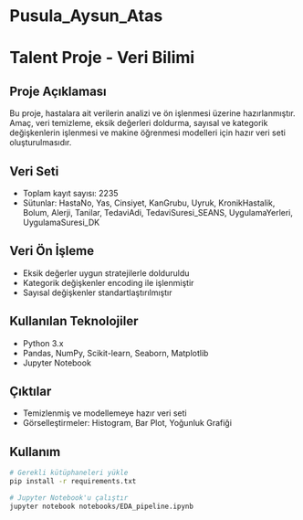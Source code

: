 # Pusula_Aysun_Atas
# Talent Proje - Veri Bilimi

## Proje Açıklaması
Bu proje, hastalara ait verilerin analizi ve ön işlenmesi üzerine hazırlanmıştır. 
Amaç, veri temizleme, eksik değerleri doldurma, sayısal ve kategorik değişkenlerin işlenmesi
ve makine öğrenmesi modelleri için hazır veri seti oluşturulmasıdır.

## Veri Seti
- Toplam kayıt sayısı: 2235
- Sütunlar: HastaNo, Yas, Cinsiyet, KanGrubu, Uyruk, KronikHastalik, Bolum, Alerji, Tanilar, TedaviAdi, TedaviSuresi_SEANS, UygulamaYerleri, UygulamaSuresi_DK

## Veri Ön İşleme
- Eksik değerler uygun stratejilerle dolduruldu
- Kategorik değişkenler encoding ile işlenmiştir
- Sayısal değişkenler standartlaştırılmıştır

## Kullanılan Teknolojiler
- Python 3.x
- Pandas, NumPy, Scikit-learn, Seaborn, Matplotlib
- Jupyter Notebook

## Çıktılar
- Temizlenmiş ve modellemeye hazır veri seti
- Görselleştirmeler: Histogram, Bar Plot, Yoğunluk Grafiği

## Kullanım
```bash
# Gerekli kütüphaneleri yükle
pip install -r requirements.txt

# Jupyter Notebook'u çalıştır
jupyter notebook notebooks/EDA_pipeline.ipynb

